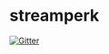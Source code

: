 # streamperk

[![Gitter](https://badges.gitter.im/MadrakIO/streamperk.svg)](https://gitter.im/MadrakIO/streamperk?utm_source=badge&utm_medium=badge&utm_campaign=pr-badge&utm_content=badge)